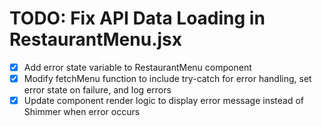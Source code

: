 # TODO: Fix API Data Loading in RestaurantMenu.jsx

- [x] Add error state variable to RestaurantMenu component
- [x] Modify fetchMenu function to include try-catch for error handling, set error state on failure, and log errors
- [x] Update component render logic to display error message instead of Shimmer when error occurs
